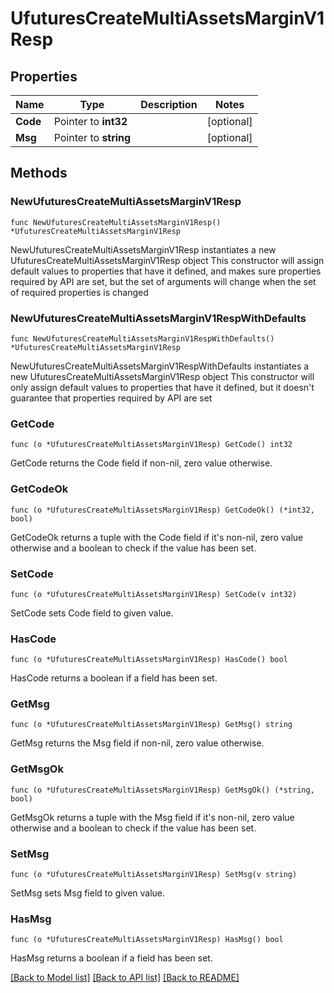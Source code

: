 # UfuturesCreateMultiAssetsMarginV1Resp

## Properties

Name | Type | Description | Notes
------------ | ------------- | ------------- | -------------
**Code** | Pointer to **int32** |  | [optional] 
**Msg** | Pointer to **string** |  | [optional] 

## Methods

### NewUfuturesCreateMultiAssetsMarginV1Resp

`func NewUfuturesCreateMultiAssetsMarginV1Resp() *UfuturesCreateMultiAssetsMarginV1Resp`

NewUfuturesCreateMultiAssetsMarginV1Resp instantiates a new UfuturesCreateMultiAssetsMarginV1Resp object
This constructor will assign default values to properties that have it defined,
and makes sure properties required by API are set, but the set of arguments
will change when the set of required properties is changed

### NewUfuturesCreateMultiAssetsMarginV1RespWithDefaults

`func NewUfuturesCreateMultiAssetsMarginV1RespWithDefaults() *UfuturesCreateMultiAssetsMarginV1Resp`

NewUfuturesCreateMultiAssetsMarginV1RespWithDefaults instantiates a new UfuturesCreateMultiAssetsMarginV1Resp object
This constructor will only assign default values to properties that have it defined,
but it doesn't guarantee that properties required by API are set

### GetCode

`func (o *UfuturesCreateMultiAssetsMarginV1Resp) GetCode() int32`

GetCode returns the Code field if non-nil, zero value otherwise.

### GetCodeOk

`func (o *UfuturesCreateMultiAssetsMarginV1Resp) GetCodeOk() (*int32, bool)`

GetCodeOk returns a tuple with the Code field if it's non-nil, zero value otherwise
and a boolean to check if the value has been set.

### SetCode

`func (o *UfuturesCreateMultiAssetsMarginV1Resp) SetCode(v int32)`

SetCode sets Code field to given value.

### HasCode

`func (o *UfuturesCreateMultiAssetsMarginV1Resp) HasCode() bool`

HasCode returns a boolean if a field has been set.

### GetMsg

`func (o *UfuturesCreateMultiAssetsMarginV1Resp) GetMsg() string`

GetMsg returns the Msg field if non-nil, zero value otherwise.

### GetMsgOk

`func (o *UfuturesCreateMultiAssetsMarginV1Resp) GetMsgOk() (*string, bool)`

GetMsgOk returns a tuple with the Msg field if it's non-nil, zero value otherwise
and a boolean to check if the value has been set.

### SetMsg

`func (o *UfuturesCreateMultiAssetsMarginV1Resp) SetMsg(v string)`

SetMsg sets Msg field to given value.

### HasMsg

`func (o *UfuturesCreateMultiAssetsMarginV1Resp) HasMsg() bool`

HasMsg returns a boolean if a field has been set.


[[Back to Model list]](../README.md#documentation-for-models) [[Back to API list]](../README.md#documentation-for-api-endpoints) [[Back to README]](../README.md)


